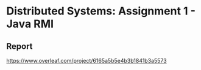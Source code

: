 # Distributed Systems: Assignment 1 - Java RMI

## Report
https://www.overleaf.com/project/6165a5b5e4b3b1841b3a5573
